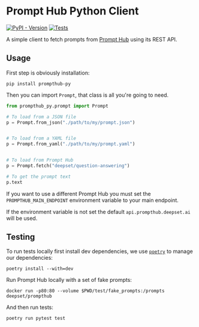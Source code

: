 # Prompt Hub Python Client

[![PyPI - Version][pypi-badge]][pypi-project] [![Tests][tests-badge]][tests-workflow]

A simple client to fetch prompts from [Prompt Hub][prompt-hub] using its REST API.

## Usage

First step is obviously installation:

```
pip install prompthub-py
```

Then you can import `Prompt`, that class is all you're going to need.

```python
from prompthub_py.prompt import Prompt

# To load from a JSON file
p = Prompt.from_json("./path/to/my/prompt.json")


# To load from a YAML file
p = Prompt.from_yaml("./path/to/my/prompt.yaml")


# To load from Prompt Hub
p = Prompt.fetch("deepset/question-answering")

# To get the prompt text
p.text
```

If you want to use a different Prompt Hub you must set the `PROMPTHUB_MAIN_ENDPOINT` environment variable to your main endpoint.

If the environment variable is not set the default `api.prompthub.deepset.ai` will be used.

## Testing

To run tests locally first install dev dependencies, we use [`poetry`][python-poetry] to manage our dependencies:

```
poetry install --with=dev
```

Run Prompt Hub locally with a set of fake prompts:

```
docker run -p80:80 --volume $PWD/test/fake_prompts:/prompts deepset/prompthub
```

And then run tests:

```
poetry run pytest test
```

[pypi-badge]: https://img.shields.io/pypi/v/prompthub-py.svg
[pypi-project]: https://pypi.org/project/prompthub-py
[prompt-hub]: https://prompthub.deepset.ai/
[python-poetry]: https://python-poetry.org/
[tests-badge]: https://github.com/deepset-ai/prompthub-py/actions/workflows/test.yml/badge.svg
[tests-workflow]: https://github.com/deepset-ai/prompthub-py/actions/workflows/test.yml
